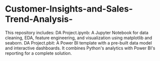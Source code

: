 # Customer-Insights-and-Sales-Trend-Analysis-
This repository includes:  DA Project.ipynb: A Jupyter Notebook for data cleaning, EDA, feature engineering, and visualization using matplotlib and seaborn. DA Project.pbit: A Power BI template with a pre-built data model and interactive dashboards. It combines Python's analytics with Power BI's reporting for a complete solution.
